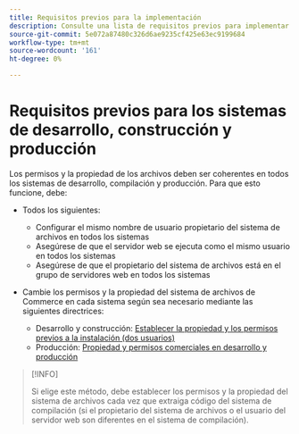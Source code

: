 ```yaml
---
title: Requisitos previos para la implementación
description: Consulte una lista de requisitos previos para implementar Commerce en un sistema de desarrollo, compilación o producción.
source-git-commit: 5e072a87480c326d6ae9235cf425e63ec9199684
workflow-type: tm+mt
source-wordcount: '161'
ht-degree: 0%

---
```



# Requisitos previos para los sistemas de desarrollo, construcción y producción

Los permisos y la propiedad de los archivos deben ser coherentes en todos los sistemas de desarrollo, compilación y producción. Para que esto funcione, debe:

- Todos los siguientes:

   - Configurar el mismo nombre de usuario propietario del sistema de archivos en todos los sistemas
   - Asegúrese de que el servidor web se ejecuta como el mismo usuario en todos los sistemas
   - Asegúrese de que el propietario del sistema de archivos está en el grupo de servidores web en todos los sistemas

- Cambie los permisos y la propiedad del sistema de archivos de Commerce en cada sistema según sea necesario mediante las siguientes directrices:

   - Desarrollo y construcción: [Establecer la propiedad y los permisos previos a la instalación (dos usuarios)](file-system-permissions.md#set-up-two-owners-for-default-or-developer-mode)
   - Producción: [Propiedad y permisos comerciales en desarrollo y producción](file-system-permissions.md)

>[!INFO]
>
>Si elige este método, debe establecer los permisos y la propiedad del sistema de archivos cada vez que extraiga código del sistema de compilación (si el propietario del sistema de archivos o el usuario del servidor web son diferentes en el sistema de compilación).
